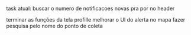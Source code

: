 
task atual: 
    buscar o numero de notificacoes novas pra por no header




terminar as funções da tela profille
melhorar o UI do alerta no mapa
fazer pesquisa pelo nome do ponto de coleta